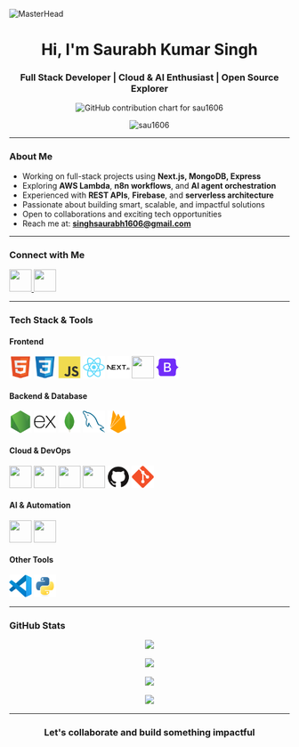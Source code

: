 ![MasterHead](https://www.pramukhdigital.com/wp-content/uploads/2018/07/New-PNC-Animated-Banners.gif)

<h1 align="center">Hi, I'm Saurabh Kumar Singh</h1>
<h3 align="center">Full Stack Developer | Cloud & AI Enthusiast | Open Source Explorer</h3>

<p align="center">
  <img src="https://ghchart.rshah.org/00cc00/sau1606" alt="GitHub contribution chart for sau1606" />
</p>



<p align="center">
  <img src="https://komarev.com/ghpvc/?username=sau1606&label=Profile%20views&color=0e75b6&style=flat" alt="sau1606" />
</p>

---

### About Me

- Working on full-stack projects using **Next.js, MongoDB, Express**
- Exploring **AWS Lambda**, **n8n workflows**, and **AI agent orchestration**
- Experienced with **REST APIs**, **Firebase**, and **serverless architecture**
- Passionate about building smart, scalable, and impactful solutions
- Open to collaborations and exciting tech opportunities
- Reach me at: **singhsaurabh1606@gmail.com**

---

### Connect with Me

<p align="left">
  <a href="https://linkedin.com/in/saurabh-kumar-singh-6314ba259/" target="_blank">
    <img src="https://cdn.jsdelivr.net/gh/devicons/devicon/icons/linkedin/linkedin-original.svg" width="40" height="40" />
  </a>
  <a href="https://instagram.com/im_a_rathore" target="_blank">
    <img src="https://raw.githubusercontent.com/rahuldkjain/github-profile-readme-generator/master/src/images/icons/Social/instagram.svg" width="40" height="40" />
  </a>
</p>

---

### Tech Stack & Tools

#### Frontend  
<p align="left">
  <img src="https://raw.githubusercontent.com/devicons/devicon/master/icons/html5/html5-original.svg" width="40" height="40"/>
  <img src="https://raw.githubusercontent.com/devicons/devicon/master/icons/css3/css3-original.svg" width="40" height="40"/>
  <img src="https://raw.githubusercontent.com/devicons/devicon/master/icons/javascript/javascript-original.svg" width="40" height="40"/>
  <img src="https://raw.githubusercontent.com/devicons/devicon/master/icons/react/react-original.svg" width="40" height="40"/>
  <img src="https://raw.githubusercontent.com/devicons/devicon/master/icons/nextjs/nextjs-original-wordmark.svg" width="40" height="40"/>
  <img src="https://www.vectorlogo.zone/logos/tailwindcss/tailwindcss-icon.svg" width="40" height="40"/>
  <img src="https://raw.githubusercontent.com/devicons/devicon/master/icons/bootstrap/bootstrap-plain.svg" width="40" height="40"/>
</p>

#### Backend & Database  
<p align="left">
  <img src="https://raw.githubusercontent.com/devicons/devicon/master/icons/nodejs/nodejs-original.svg" width="40" height="40"/>
  <img src="https://raw.githubusercontent.com/devicons/devicon/master/icons/express/express-original.svg" width="40" height="40"/>
  <img src="https://raw.githubusercontent.com/devicons/devicon/master/icons/mongodb/mongodb-original.svg" width="40" height="40"/>
  <img src="https://raw.githubusercontent.com/devicons/devicon/master/icons/mysql/mysql-original.svg" width="40" height="40"/>
  <img src="https://raw.githubusercontent.com/devicons/devicon/master/icons/firebase/firebase-plain.svg" width="40" height="40"/>
</p>

#### Cloud & DevOps  
<p align="left">
  <img src="https://cdn.jsdelivr.net/gh/devicons/devicon/icons/amazonwebservices/amazonwebservices-original.svg" width="40" height="40"/>
  <img src="https://www.vectorlogo.zone/logos/aws_lambda/aws_lambda-icon.svg" width="40" height="40"/>
  <img src="https://www.vectorlogo.zone/logos/docker/docker-icon.svg" width="40" height="40"/>
  <img src="https://www.vectorlogo.zone/logos/terraformio/terraformio-icon.svg" width="40" height="40"/>
  <img src="https://raw.githubusercontent.com/devicons/devicon/master/icons/github/github-original.svg" width="40" height="40"/>
  <img src="https://raw.githubusercontent.com/devicons/devicon/master/icons/git/git-original.svg" width="40" height="40"/>
</p>

#### AI & Automation  
<p align="left">
  <img src="https://upload.wikimedia.org/wikipedia/commons/4/4b/OpenAI_Logo.svg" width="40" height="40"/>
  <img src="https://n8n.io/images/logo-small.svg" width="40" height="40"/>
</p>

#### Other Tools  
<p align="left">
  <img src="https://raw.githubusercontent.com/devicons/devicon/master/icons/vscode/vscode-original.svg" width="40" height="40"/>
  <img src="https://raw.githubusercontent.com/devicons/devicon/master/icons/python/python-original.svg" width="40" height="40"/>
</p>

---

### GitHub Stats

<p align="center">
  <img src="https://github-readme-stats.vercel.app/api?username=sau1606&show_icons=true&theme=react" />
</p>

<p align="center">
  <img src="https://github-readme-streak-stats.herokuapp.com/?user=sau1606&theme=react" />
</p>

<p align="center">
  <img src="https://github-readme-stats.vercel.app/api/top-langs/?username=sau1606&layout=compact&theme=react" />
</p>

<p align="center">
  <img src="https://github-profile-trophy.vercel.app/?username=sau1606&theme=onedark&no-frame=true&no-bg=true&margin-w=4" />
</p>


---

<h3 align="center">Let's collaborate and build something impactful</h3>
